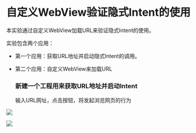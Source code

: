 # 自定义WebView验证隐式Intent的使用 

本实验通过自定义WebView加载URL来验证隐式Intent的使用。

实验包含两个应用：

- 第一个应用：获取URL地址并启动隐式Intent的调用。

- 第二个应用：自定义WebView来加载URL

  ### 新建一个工程用来获取URL地址并启动Intent 

  输入URL网址，点击按钮，将发起浏览网页的行为 

![](https://i.loli.net/2018/05/07/5aefadc933621.jpg)

![](https://i.loli.net/2018/05/07/5aefadd9855f5.jpg)